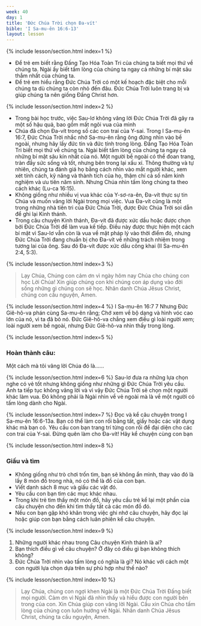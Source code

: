```yaml
---
week: 40
day: 1
title: 'Đức Chúa Trời chọn Đa-vít'
bible: 'I Sa-mu-ên 16:6-13'
layout: lesson
---
```



{% include lesson/section.html index=1 %}
- Để trẻ em biết rằng Đấng Tạo Hóa Toàn Tri của chúng ta biết mọi thứ về chúng ta. Ngài ấy biết tấm lòng của chúng ta ngay cả những bí mật sâu thẳm nhất của chúng ta.
- Để trẻ em hiểu rằng Đức Chúa Trời có một kế hoạch đặc biệt cho mỗi chúng ta dù chúng ta còn nhỏ đến đâu. Đức Chúa Trời luôn trang bị và giúp chúng ta nên giống Đấng Christ hơn.


{% include lesson/section.html index=2 %}
- Trong bài học trước, việc Sau-lơ không vâng lời Đức Chúa Trời đã gây ra một số hậu quả, bao gồm mất ngôi vua của mình
- Chúa đã chọn Đa-vít trong số các con trai của Y-sai. Trong I Sa-mu-ên 16:7, Đức Chúa Trời nhắc nhở Sa-mu-ên rằng ông đừng nhìn vào bề ngoài, nhưng hãy lấy đức tin và đức tính trong lòng. Đấng Tạo Hóa Toàn Tri biết mọi thứ về chúng ta. Ngài biết tấm lòng của chúng ta ngay cả những bí mật sâu kín nhất của nó. Một người bề ngoài có thể đoan trang, tràn đầy sức sống và tốt, nhưng bên trong lại xấu xí. Thông thường và tự nhiên, chúng ta đánh giá họ bằng cách nhìn vào mắt người khác, xem xét tính cách, kỹ năng và thành tích của họ, thậm chí cả số năm kinh nghiệm và ưu tiên năm sinh. Nhưng Chúa nhìn tấm lòng chúng ta theo cách khác (Lu-ca 16:15).
- Không giống như nhiều vị vua khác của Y-sơ-ra-ên, Đa-vít thực sự tin Chúa và muốn vâng lời Ngài trong mọi việc. Vua Đa-vít cũng là một trong những nhà tiên tri của Đức Chúa Trời, được Đức Chúa Trời soi dẫn để ghi lại Kinh thánh.
- Trong câu chuyện Kinh thánh, Đa-vít đã được xức dầu hoặc được chọn bởi Đức Chúa Trời để làm vua kế tiếp. Điều này được thực hiện một cách bí mật vì Sau-lơ vẫn còn là vua về mặt pháp lý vào thời điểm đó, nhưng Đức Chúa Trời đang chuẩn bị cho Đa-vít về những trách nhiệm trong tương lai của ông. Sau đó Đa-vít được xức dầu công khai (II Sa-mu-ên 2:4, 5:3).


{% include lesson/section.html index=3 %}
> Lạy Chúa, Chúng con cảm ơn vì ngày hôm nay Chúa cho chúng con học Lời Chúa! Xin giúp chúng con khi chúng con áp dụng vào đời sống những gì chúng con sẽ học. Nhân danh Chúa Jêsus Christ, chúng con cầu nguyện, Amen.


{% include lesson/section.html index=4 %}
I Sa-mu-ên 16:7
7 Nhưng Đức Giê-hô-va phán cùng Sa-mu-ên rằng; Chớ xem về bộ dạng và hình vóc cao lớn của nó, vì ta đã bỏ nó. Đức Giê-hô-va chẳng xem điều gì loài người xem; loài người xem bề ngoài, nhưng Đức Giê-hô-va nhìn thấy trong lòng.


{% include lesson/section.html index=5 %}
### Hoàn thành câu: 
Một cách mà tôi vâng lời Chúa đó là......


{% include lesson/section.html index=6 %}
Sau-lơ đưa ra những lựa chọn nghe có vẻ tốt nhưng không giống như những gì Đức Chúa Trời yêu cầu. Anh ta tiếp tục không vâng lời và vì vậy Đức Chúa Trời sẽ chọn một người khác làm vua. Đó không phải là Ngài nhìn về vẻ ngoài mà là về một người có tấm lòng dành cho Ngài.


{% include lesson/section.html index=7 %}
Đọc và kể câu chuyện trong I Sa-mu-ên 16:6-13a. Bạn có thể làm con rối bằng tất, giấy hoặc các vật dụng khác mà bạn có. Yêu cầu con bạn trang trí từng con rối để đại diện cho các con trai của Y-sai. Đừng quên làm cho Đa-vít! Hãy kể chuyện cùng con bạn


{% include lesson/section.html index=8 %}
### Giấu và tìm
- Không giống như trò chơi trốn tìm, bạn sẽ không ẩn mình, thay vào đó là lấy 8 món đồ trong nhà, nó có thể là đồ của con bạn. 
- Viết danh sách 8 mục và giấu các vật đó. 
- Yêu cầu con bạn tìm các mục khác nhau. 
- Trong khi trẻ tìm thấy một món đồ, hãy yêu cầu trẻ kể lại một phần của câu chuyện cho đến khi tìm thấy tất cả các món đồ đó. 
- Nếu con bạn gặp khó khăn trong việc ghi nhớ câu chuyện, hãy đọc lại hoặc giúp con bạn bằng cách luân phiên kể câu chuyện.


{% include lesson/section.html index=9 %}
1. Những người khác nhau trong Câu chuyện Kinh thánh là ai?
2. Bạn thích điều gì về câu chuyện? Ở đây có điều gì bạn không thích không?
3. Đức Chúa Trời nhìn vào tấm lòng có nghĩa là gì? Nó khác với cách một con người lựa chọn dựa trên sự phù hợp như thế nào?


{% include lesson/section.html index=10 %}
> Lạy Chúa, chúng con ngợi khen Ngài là một Đức Chúa Trời Đấng biết mọi người. Cảm ơn vì Ngài đã nhìn thấy và hiểu được con người bên trong của con. Xin Chúa giúp con vâng lời Ngài. Cầu xin Chúa cho tấm lòng của chúng con luôn hướng về Ngài. Nhân danh Chúa Jêsus Christ, chúng ta cầu nguyện, Amen.
